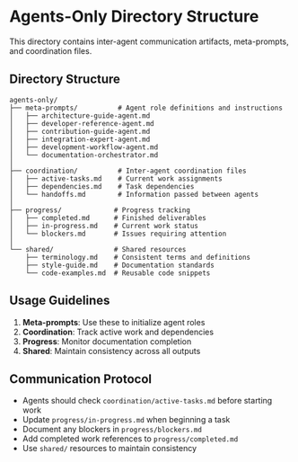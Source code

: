 # Agents-Only Directory Structure

This directory contains inter-agent communication artifacts, meta-prompts, and coordination files.

## Directory Structure

```
agents-only/
├── meta-prompts/          # Agent role definitions and instructions
│   ├── architecture-guide-agent.md
│   ├── developer-reference-agent.md
│   ├── contribution-guide-agent.md
│   ├── integration-expert-agent.md
│   ├── development-workflow-agent.md
│   └── documentation-orchestrator.md
│
├── coordination/          # Inter-agent coordination files
│   ├── active-tasks.md    # Current work assignments
│   ├── dependencies.md    # Task dependencies
│   └── handoffs.md        # Information passed between agents
│
├── progress/             # Progress tracking
│   ├── completed.md      # Finished deliverables
│   ├── in-progress.md    # Current work status
│   └── blockers.md       # Issues requiring attention
│
└── shared/               # Shared resources
    ├── terminology.md    # Consistent terms and definitions
    ├── style-guide.md    # Documentation standards
    └── code-examples.md  # Reusable code snippets
```

## Usage Guidelines

1. **Meta-prompts**: Use these to initialize agent roles
2. **Coordination**: Track active work and dependencies
3. **Progress**: Monitor documentation completion
4. **Shared**: Maintain consistency across all outputs

## Communication Protocol

- Agents should check `coordination/active-tasks.md` before starting work
- Update `progress/in-progress.md` when beginning a task
- Document any blockers in `progress/blockers.md`
- Add completed work references to `progress/completed.md`
- Use `shared/` resources to maintain consistency